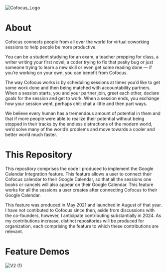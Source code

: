 ![Cofocus_Logo](https://github.com/anshulpattoo/cofocus-contributions/assets/41569741/2c99e52c-c6b9-4f4a-ab17-dd9af9eb0d23)

# About
Cofocus connects people from all over the world for virtual coworking sessions to help people be more productive.

You can be a student studying for an exam, a teacher prepping for class, a writer writing your first novel, a coder trying to fix that pesky bug or just someone trying to learn a new skill or even get some reading done — if you’re working on your own, you can benefit from Cofocus.

The way Cofocus works is by scheduling sessions at times you’d like to get some work done and then being matched with accountability partners. When a session starts, you and your partner join, greet each other, declare goals for the session and get to work. When a session ends, you exchange how your session went, perhaps chit-chat a little and then part ways.

We believe every human has a tremendous amount of potential in them and that if more people were able to realize their potential without being stopped in their tracks by the endless distractions of the modern world, we’d solve many of the world’s problems and move towards a cooler and better world much faster.

# This Repository
This repository comprises the code I produced to implement the Google Calendar Integration feature. This feature allows a user to connect their Cofocus calendar to their Google Calendar, so that all the sessions one books or cancels will also appear on their Google Calendar. This feature works for all the sessions a user creates after connecting Cofocus to their Google Calendar.

This feature was produced in May 2021 and launched in August of that year. I have not contibuted to Cofocus since then, aside from discussions with the co-founders, however, I anticipate contributing substantially in 2024. As my contributions increase, distinct repositories will be produced for organization, each comprising the feature to which these contributions are relevant.

# Feature Demos

![V2 (1)](https://github.com/anshulpattoo/cofocus-contributions/assets/41569741/61ddd2b5-f841-45f3-84ec-72272e3d77db)



